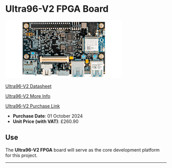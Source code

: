 # Ultra96-V2 FPGA Board

![Ultra96-V2 FPGA Board](Board_Info/Ultra96-V2_Image.jpg)  

[Ultra96-V2 Datasheet](Board_Info/Ultra96-V2_Datasheet.pdf)

[Ultra96-V2 More Info]([Board_Info/Ultra96-V2_Datasheet.pdf](https://www.avnet.com/wps/portal/us/products/avnet-boards/avnet-board-families/ultra96-v2/?srsltid=AfmBOopKGEY64QSdXus8ayfOvY3VUZ-1_0xrnS3fKDNxbz39Ynqmh-nl))


[Ultra96-V2 Purchase Link](https://uk.farnell.com/avnet/aes-ultra96-v2-g/sbc-arm-cortex-a53-cortex-r5/dp/3050481)

- **Purchase Date**: 01 October 2024
- **Unit Price (with VAT)**: £260.90


## Use

The **Ultra96-V2 FPGA** board will serve as the core development platform for this project.

---

